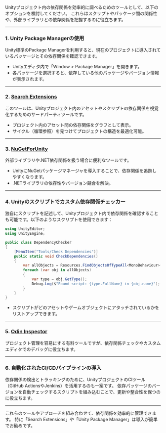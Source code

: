 Unityプロジェクト内の依存関係を効率的に調べるためのツールとして、以下のオプションを検討してください。
これらはスクリプトやパッケージ間の関係性や、外部ライブラリとの依存関係を把握するのに役立ちます。

---

### 1. **Unity Package Managerの使用**
Unity標準のPackage Managerを利用すると、現在のプロジェクトに導入されているパッケージとその依存関係を確認できます。
- Unityエディタ内で「Window > Package Manager」を開きます。
- 各パッケージを選択すると、依存している他のパッケージやバージョン情報が表示されます。

---

### 2. **[Search Extensions](https://github.com/Unity-Technologies/com.unity.search.extensions.git?path=package)**
このツールは、Unityプロジェクト内のアセットやスクリプトの依存関係を視覚化するためのサードパーティツールです。
- プロジェクト内のアセット間の依存関係をグラフとして表示。
- サイクル（循環参照）を見つけてプロジェクトの構造を最適化可能。

---

### 3. **[NuGetForUnity](https://github.com/GlitchEnzo/NuGetForUnity)**
外部ライブラリや.NET依存関係を扱う場合に便利なツールです。
- UnityにNuGetパッケージマネージャを導入することで、依存関係を追跡しやすくなります。
- .NETライブラリの依存性やバージョン競合を解決。

---

### 4. **Unityのスクリプトでカスタム依存関係チェッカー**
独自にスクリプトを記述して、Unityプロジェクト内で依存関係を確認することも可能です。以下のようなスクリプトを使用できます：

```csharp
using UnityEditor;
using UnityEngine;

public class DependencyChecker
{
    [MenuItem("Tools/Check Dependencies")]
    public static void CheckDependencies()
    {
        var allObjects = Resources.FindObjectsOfTypeAll<MonoBehaviour>();
        foreach (var obj in allObjects)
        {
            var type = obj.GetType();
            Debug.Log($"Found script: {type.FullName} in {obj.name}");
        }
    }
}
```
- スクリプトがどのアセットやゲームオブジェクトにアタッチされているかをリストアップできます。

---

### 5. **[Odin Inspector](https://odininspector.com/)**
プロジェクト管理を容易にする有料ツールですが、依存関係チェックやカスタムエディタでのデバッグに役立ちます。

---

### 6. **自動化されたCI/CDパイプラインの導入**
依存関係の検出とトラッキングのために、UnityプロジェクトのCIツール（GitHub ActionsやJenkins）を活用するのも一案です。
依存パッケージのバージョンを自動チェックするスクリプトを組み込むことで、更新や整合性を保つのに役立ちます。

---

これらのツールやアプローチを組み合わせて、依存関係を効率的に管理できます。
特に「Search Extensions」や「Unity Package Manager」は導入が簡単でお勧めです。
